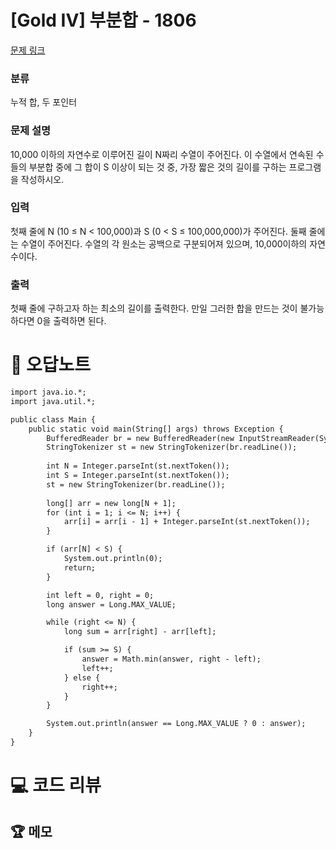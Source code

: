 # [Gold IV] 부분합 - 1806 

[문제 링크](https://www.acmicpc.net/problem/1806) 

### 분류

누적 합, 두 포인터

### 문제 설명

<p>10,000 이하의 자연수로 이루어진 길이 N짜리 수열이 주어진다. 이 수열에서 연속된 수들의 부분합 중에 그 합이 S 이상이 되는 것 중, 가장 짧은 것의 길이를 구하는 프로그램을 작성하시오.</p>

### 입력 

 <p>첫째 줄에 N (10 ≤ N < 100,000)과 S (0 < S ≤ 100,000,000)가 주어진다. 둘째 줄에는 수열이 주어진다. 수열의 각 원소는 공백으로 구분되어져 있으며, 10,000이하의 자연수이다.</p>

### 출력 

 <p>첫째 줄에 구하고자 하는 최소의 길이를 출력한다. 만일 그러한 합을 만드는 것이 불가능하다면 0을 출력하면 된다.</p>



#  🚀  오답노트 

```diff
import java.io.*;
import java.util.*;

public class Main {
    public static void main(String[] args) throws Exception {
        BufferedReader br = new BufferedReader(new InputStreamReader(System.in));
        StringTokenizer st = new StringTokenizer(br.readLine());
        
        int N = Integer.parseInt(st.nextToken());
        int S = Integer.parseInt(st.nextToken());
        st = new StringTokenizer(br.readLine());
        
        long[] arr = new long[N + 1];
        for (int i = 1; i <= N; i++) {
            arr[i] = arr[i - 1] + Integer.parseInt(st.nextToken());
        }

        if (arr[N] < S) {
            System.out.println(0);
            return;
        }

        int left = 0, right = 0;
        long answer = Long.MAX_VALUE;

        while (right <= N) {
            long sum = arr[right] - arr[left];

            if (sum >= S) {
                answer = Math.min(answer, right - left);
                left++;
            } else {
                right++;
            }
        }

        System.out.println(answer == Long.MAX_VALUE ? 0 : answer);
    }
}

```

# 💻 코드 리뷰




 ## 🏆 메모 

